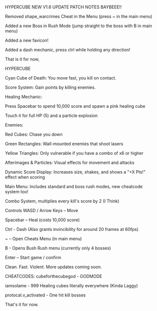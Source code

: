 HYPERCUBE
NEW V1.6 UPDATE PATCH NOTES BAYBEEE!!

Removed shape_warcrimes Cheat in the Menu (press ~ in the main menu)

Added a new Boss in Rush Mode (jump straight to the boss with B in main menu)

Added a new favicon!

Added a dash mechanic, press ctrl while holding any direction!

That is it for now,

HYPERCUBE

Cyan Cube of Death: You move fast, you kill on contact.

Score System: Gain points by killing enemies.

Healing Mechanic:

Press Spacebar to spend 10,000 score and spawn a pink healing cube

Touch it for full HP (5) and a particle explosion

Enemies:

Red Cubes: Chase you down

Green Rectangles: Wall-mounted enemies that shoot lasers

Yellow Triangles: Only vulnerable if you have a combo of x6 or higher

Afterimages & Particles: Visual effects for movement and attacks

Dynamic Score Display: Increases size, shakes, and shows a "+X Pts!" effect when scoring

Main Menu: Includes standard and boss rush modes, new cheatcode system too!

Combo System, multiplies every kill's score by 2 (I Think)

Controls
WASD / Arrow Keys – Move

Spacebar – Heal (costs 10,000 score)

Ctrl - Dash (Also grants invincibility for around 20 frames at 60fps)

~ – Open Cheats Menu (in main menu)

B - Opens Bush Rush menu (currently only 4 bosses)

Enter – Start game / confirm

Clean. Fast. Violent.
More updates coming soon.

CHEATCODES:
cubeforthecubegod - GODMODE

iamsolame - 999 Healing cubes literally everywhere (Kinda Laggy)

protocal.v_activated - One hit kill bosses


That's it for now.
